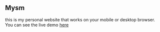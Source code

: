 ## Mysm
this is my personal website that works on your mobile or desktop browser. You can see the live demo [here](https://mysm.ir)
